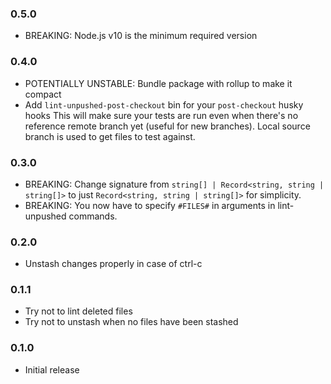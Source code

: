 ### 0.5.0

- BREAKING: Node.js v10 is the minimum required version

### 0.4.0

- POTENTIALLY UNSTABLE: Bundle package with rollup to make it compact
- Add `lint-unpushed-post-checkout` bin for your `post-checkout` husky hooks
  This will make sure your tests are run even when there's no reference remote branch yet (useful for new branches).
  Local source branch is used to get files to test against.

### 0.3.0

- BREAKING: Change signature from `string[] | Record<string, string | string[]>` to just `Record<string, string | string[]>` for simplicity.
- BREAKING: You now have to specify `#FILES#` in arguments in lint-unpushed commands.

### 0.2.0

- Unstash changes properly in case of ctrl-c

### 0.1.1

- Try not to lint deleted files
- Try not to unstash when no files have been stashed

### 0.1.0

- Initial release
